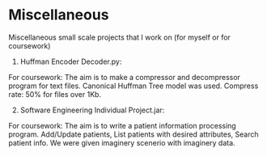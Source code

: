 # Miscellaneous
Miscellaneous small scale projects that I work on (for myself or for coursework)


1. Huffman Encoder Decoder.py:

For coursework: The aim is to make a compressor and decompressor program for text files. Canonical Huffman Tree model was used. Compress rate: 50% for files over 1Kb.

2. Software Engineering Individual Project.jar:

For coursework: The aim is to write a patient information processing program. Add/Update patients, List patients with desired attributes, Search patient info. We were given imaginery scenerio with imaginery data.
